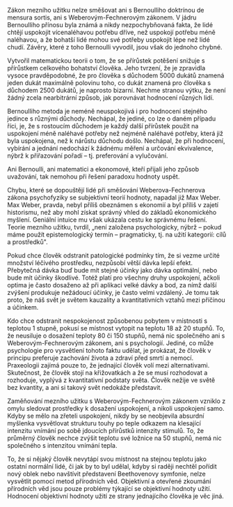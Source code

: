 Zákon mezního užitku nelze směšovat ani s Bernoulliho doktrínou de mensura sortis, ani s Weberovým-Fechnerovým zákonem. V jádru Bernoulliho přínosu byla známá a nikdy nezpochybňovaná fakta, že lidé chtějí uspokojit vícenaléhavou potřebu dříve, než uspokojí potřebu méně naléhavou, a že bohatší lidé mohou své potřeby uspokojit lépe než lidé chudí. Závěry, které z toho Bernoulli vyvodil, jsou však do jednoho chybné.

Vytvořil matematickou teorii o tom, že se přírůstek potěšení snižuje s přírůstkem celkového bohatství člověka. Jeho tvrzení, že je zpravidla vysoce pravděpodobné, že pro člověka s důchodem 5000 dukátů znamená jeden dukát maximálně polovinu toho, co dukát znamená pro člověka s důchodem 2500 dukátů, je naprosto bizarní. Nechme stranou výtku, že není žádný zcela nearbitrární způsob, jak porovnávat hodnocení různých lidí.

Bernoulliho metoda je neméně neuspokojivá i pro hodnocení stejného jedince s různými důchody. Nechápal, že jediné, co lze o daném případu říci, je, že s rostoucím důchodem je každý další přírůstek použit na uspokojení méně naléhavé potřeby než nejméně naléhavé potřeby, která již byla uspokojena, než k nárůstu důchodu došlo. Nechápal, že při hodnocení, vybírání a jednání nedochází k žádnému měření a určování ekvivalence, nýbrž k přiřazování pořadí – tj. preferování a vylučování.

Ani Bernoulli, ani matematici a ekonomové, kteří přijali jeho způsob uvažování, tak nemohou při řešení paradoxu hodnoty uspět.

Chybu, které se dopouštějí lidé při směšování Weberova-Fechnerova zákona psychofyziky se subjektivní teorií hodnoty, napadal již Max Weber. Max Weber, pravda, nebyl příliš obeznámen s ekonomií a byl příliš v zajetí historismu, než aby mohl získat správný vhled do základů ekonomického myšlení. Geniální intuice mu však ukázala cestu ke správnému řešení. Teorie mezního užitku, tvrdil, „není založena psychologicky, nýbrž – pokud máme použít epistemologický termín – pragmaticky, tj. na užití kategorií: cílů a prostředků".

Pokud chce člověk odstranit patologické podmínky tím, že si vezme určité množství léčivého prostředku, nezpůsobí větší dávka lepší efekt. Přebytečná dávka buď bude mít stejné účinky jako dávka optimální, nebo bude mít účinky škodlivé. Totéž platí pro všechny druhy uspokojení, ačkoli optima je často dosaženo až při aplikaci velké dávky a bod, za nímž další zvýšení produkuje nežádoucí účinky, je často velmi vzdálený. Je tomu tak proto, že náš svět je světem kauzality a kvantitativních vztahů mezi příčinou a účinkem.

Kdo chce odstranit nespokojenost způsobenou pobytem v místnosti s teplotou 1 stupně, pokusí se místnost vytopit na teplotu 18 až 20 stupňů. To, že neusiluje o dosažení teploty 80 či 150 stupňů, nemá nic společného ani s Weberovým-Fechnerovým zákonem, ani s psychologií. Jediné, co může psychologie pro vysvětlení tohoto faktu udělat, je prokázat, že člověk v principu preferuje zachování života a zdraví před smrtí a nemocí. Praxeologii zajímá pouze to, že jednající člověk volí mezi alternativami. Skutečnost, že člověk stojí na křižovatkách a že se musí rozhodovat a rozhoduje, vyplývá z kvantitativní podstaty světa. Člověk nežije ve světě bez kvantity, a ani si takový svět nedokáže představit.

Zaměňování mezního užitku s Weberovým-Fechnerovým zákonem vzniklo z omylu sledovat prostředky k dosažení uspokojení, a nikoli uspokojení samo. Kdyby se mělo na zřeteli uspokojení, nikdy by se neobjevila absurdní myšlenka vysvětlovat strukturu touhy po teple odkazem na klesající intenzitu vnímání po sobě jdoucích přírůstků intenzity stimulů. To, že průměrný člověk nechce zvýšit teplotu své ložnice na 50 stupňů, nemá nic společného s intenzitou vnímání tepla.

To, že si nějaký člověk nevytápí svou místnost na stejnou teplotu jako ostatní normální lidé, či jak by to byl udělal, kdyby si raději nechtěl pořídit nový oblek nebo navštívit představení Beethovenovy symfonie, nelze vysvětlit pomocí metod přírodních věd. Objektivní a otevřené zkoumání přírodních věd jsou pouze problémy týkající se objektivní hodnoty užití. Hodnocení objektivní hodnoty užití ze strany jednajícího člověka je věc jiná.

